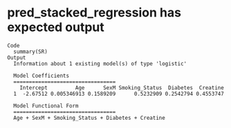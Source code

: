 # pred_stacked_regression has expected output

    Code
      summary(SR)
    Output
      Information about 1 existing model(s) of type 'logistic' 
      
      Model Coefficients 
      ================================= 
        Intercept         Age      SexM Smoking_Status  Diabetes  Creatine
      1  -2.67512 0.005346913 0.1589209      0.5232909 0.2542794 0.4553747
      
      Model Functional Form 
      ================================= 
      Age + SexM + Smoking_Status + Diabetes + Creatine

